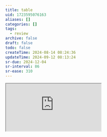 ```yaml
---
title: table
uid: 1723595076163
aliases: []
categories: []
tags:
  - review
archive: false
draft: false
todo: false
createTime: 2024-08-14 08:24:36
updateTime: 2024-09-12 08:13:24
sr-due: 2024-12-04
sr-interval: 86
sr-ease: 310
---
```


<iframe
  class="iframe_full"
  src="https://dict.youdao.com/result?word=table&lang=en"
>
</iframe>
